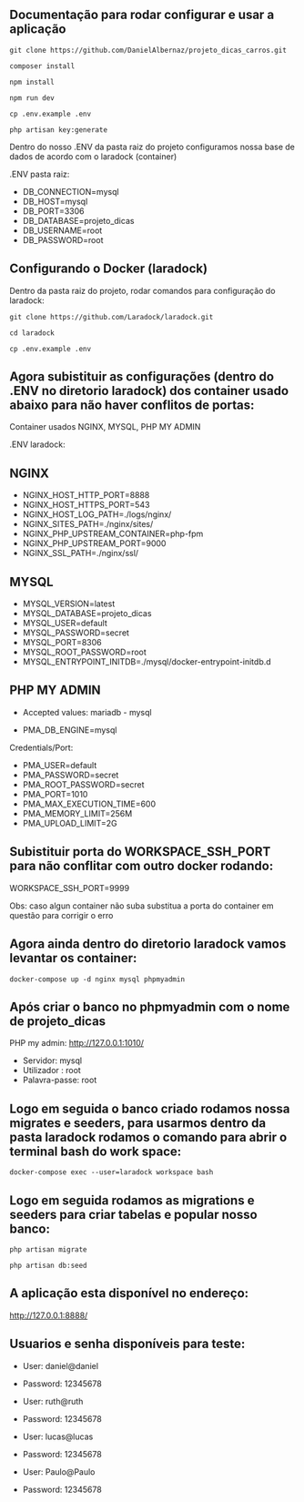 ## Documentação para rodar configurar e usar a aplicação

```
git clone https://github.com/DanielAlbernaz/projeto_dicas_carros.git
```
```
composer install
```
```
npm install
```
```
npm run dev
```
```
cp .env.example .env
```
```
php artisan key:generate
```

Dentro do nosso .ENV da pasta raiz do projeto configuramos nossa base de dados de acordo com o laradock (container)

.ENV pasta raiz:

- DB_CONNECTION=mysql
- DB_HOST=mysql
- DB_PORT=3306
- DB_DATABASE=projeto_dicas
- DB_USERNAME=root
- DB_PASSWORD=root

## Configurando o Docker (laradock)
Dentro da pasta raiz do projeto, rodar comandos para configuração do laradock:

```
git clone https://github.com/Laradock/laradock.git
```
```
cd laradock
```
```
cp .env.example .env
```

## Agora subistituir as configurações (dentro do .ENV no diretorio laradock) dos container usado abaixo para não haver conflitos de portas:


Container usados NGINX, MYSQL, PHP MY ADMIN

.ENV laradock:
## NGINX 

- NGINX_HOST_HTTP_PORT=8888
- NGINX_HOST_HTTPS_PORT=543
- NGINX_HOST_LOG_PATH=./logs/nginx/
- NGINX_SITES_PATH=./nginx/sites/
- NGINX_PHP_UPSTREAM_CONTAINER=php-fpm
- NGINX_PHP_UPSTREAM_PORT=9000
- NGINX_SSL_PATH=./nginx/ssl/

## MYSQL 

- MYSQL_VERSION=latest
- MYSQL_DATABASE=projeto_dicas
- MYSQL_USER=default
- MYSQL_PASSWORD=secret
- MYSQL_PORT=8306
- MYSQL_ROOT_PASSWORD=root
- MYSQL_ENTRYPOINT_INITDB=./mysql/docker-entrypoint-initdb.d

## PHP MY ADMIN 

-  Accepted values: mariadb - mysql

- PMA_DB_ENGINE=mysql

 Credentials/Port:

- PMA_USER=default
- PMA_PASSWORD=secret
- PMA_ROOT_PASSWORD=secret
- PMA_PORT=1010
- PMA_MAX_EXECUTION_TIME=600
- PMA_MEMORY_LIMIT=256M
- PMA_UPLOAD_LIMIT=2G

## Subistituir porta do WORKSPACE_SSH_PORT para não conflitar com outro docker rodando:

WORKSPACE_SSH_PORT=9999

Obs: caso algun container não suba substitua a porta do container em questão para corrigir o erro

## Agora ainda dentro do diretorio laradock vamos levantar os container: 
```
docker-compose up -d nginx mysql phpmyadmin 
```

## Após criar o banco no phpmyadmin com o nome de projeto_dicas

PHP my admin: http://127.0.0.1:1010/

- Servidor: mysql
- Utilizador : root
- Palavra-passe: root

## Logo em seguida o banco criado rodamos nossa migrates e seeders, para usarmos dentro da pasta laradock rodamos o comando para abrir o terminal bash do work space:

```
docker-compose exec --user=laradock workspace bash
```

## Logo em seguida rodamos as migrations e seeders para criar tabelas e popular nosso banco:

```
php artisan migrate 
```
```
php artisan db:seed
```

## A aplicação esta disponível no endereço: 

http://127.0.0.1:8888/

## Usuarios e senha disponíveis para teste:

- User: daniel@daniel
- Password: 12345678

- User: ruth@ruth
- Password: 12345678

- User: lucas@lucas
- Password: 12345678

- User: Paulo@Paulo
- Password: 12345678



